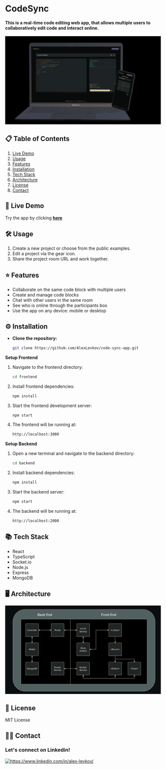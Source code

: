 # CodeSync

#### This is a real-time code editing web app, that allows multiple users to collaboratively edit code and interact online.



<img src="https://raw.githubusercontent.com/AlexLevkov/code-sync/main/docs/Device_Frames.png" />

## 📋 Table of Contents

1. [Live Demo](#-live-demo)
2. [Usage](#%EF%B8%8F-usage)
3. [Features](#-features)
4. [Installation](#%EF%B8%8F-installation)
5. [Tech Stack](#-tech-stack)
6. [Architecture](#%EF%B8%8F-architecture)
7. [License](#-license)
8. [Contact](#%EF%B8%8F-contact)

   
## 🚀 Live Demo

Try the app by clicking <strong>[here](https://codesync.alexlevkov.com/)</strong>

## 🛠️ Usage

1. Create a new project or choose from the public examples.
2. Edit a project via the gear icon.
3. Share the project room URL and work together.

## ⭐ Features

- Collaborate on the same code block with multiple users 
- Create and manage code blocks
- Chat with other users in the same room
- See who is online through the participants box
- Use the app on any device: mobile or desktop

## ⚙️ Installation

- **Clone the repository:**
   ```bash
   git clone https://github.com/AlexLevkov/code-sync-app.git
    ```
**Setup Frontend**

1. Navigate to the frontend directory:
   ```bash
   cd frontend
   ```
2. Install frontend dependencies:
   ```bash
   npm install
   ```
3. Start the frontend development server:
   ```bash
   npm start
   ```
4. The frontend will be running at:
   ```bash
   http://localhost:3000
   ```

**Setup Backend**

1. Open a new terminal and navigate to the backend directory:
   ```bash
   cd backend
   ```
2. Install backend dependencies:
   ```bash
   npm install
   ```
3. Start the backend server:
   ```bash
   npm start
   ```
4. The backend will be running at:
   ```bash
   http://localhost:2000
   ```

## 📚 Tech Stack

- React
- TypeScript
- Socket.io
- Node.js
- Express
- MongoDB
  
## 🖥️ Architecture

<img src="https://raw.githubusercontent.com/AlexLevkov/code-sync/main/docs/Diagram.png" />

## 📃 License
MIT License

## 🙋‍♂️ Contact
<h3 align="left">Let's connect on Linkedin!</h3>
<a href="https://www.linkedin.com/in/alex-levkov/" target="blank">
<img align="center" src="https://raw.githubusercontent.com/rahuldkjain/github-profile-readme-generator/master/src/images/icons/Social/linked-in-alt.svg" alt="https://www.linkedin.com/in/alex-levkov/" height="20" width="20" /> 
</a>
